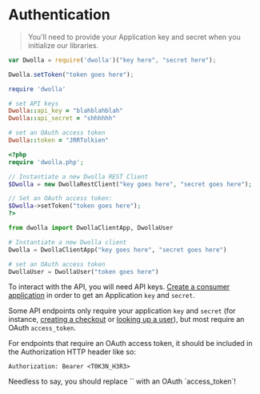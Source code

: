 # Authentication

> You'll need to provide your Application key and secret when you initialize our libraries.


```js
var Dwolla = require('dwolla')("key here", "secret here");

Dwolla.setToken("token goes here");
```

```ruby
require 'dwolla'

# set API keys
Dwolla::api_key = "blahblahblah"
Dwolla::api_secret = "shhhhhh"

# set an OAuth access token
Dwolla::token = "JRRTolkien"
```
```php
<?php
require 'dwolla.php';

// Instantiate a new Dwolla REST Client
$Dwolla = new DwollaRestClient("key goes here", "secret goes here");

// Set an OAuth access token:
$Dwolla->setToken("token goes here");
?>
```
```python
from dwolla import DwollaClientApp, DwollaUser

# Instantiate a new Dwolla client
Dwolla = DwollaClientApp("key goes here", "secret goes here")

# set an OAuth access token
DwollaUser = DwollaUser("token goes here")
```

To interact with the API, you will need API keys.  [Create a consumer application](https://www.dwolla.com/applications/create) in order to get an Application `key` and `secret`.

Some API endpoints only require your application `key` and `secret` (for instance, [creating a checkout](#create-a-checkout) or [looking up a user](#lookup-user)), but most require an OAuth `access_token`.

For endpoints that require an OAuth access token, it should be included in the Authorization HTTP header like so:

`Authorization: Bearer <T0K3N_H3R3>`

<aside class="notice">
Needless to say, you should replace `<T0K3N_H3R3>` with an OAuth `access_token`!
</aside>
